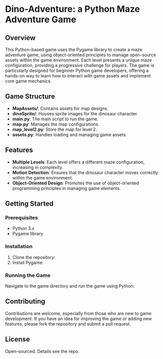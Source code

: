 # Dino-Adventure: a Python Maze Adventure Game

## Overview
This Python-based game uses the Pygame library to create a maze adventure game, using object-oriented principles to manage open-source assets within the game environment. Each level presents a unique maze configuration, providing a progressive challenge for players. The game is particularly designed for beginner Python game developers, offering a hands-on way to learn how to interact with game assets and implement core game mechanics.

## Game Structure
- **MapAssets/**: Contains assets for map designs.
- **dinoSprite/**: Houses sprite images for the dinosaur character.
- **main.py**: The main script to run the game.
- **map.py**: Manages the map configurations.
- **map_level2.py**: Store the map for level 2.
- **assets.py**: Handles loading and managing game assets.

## Features
- **Multiple Levels**: Each level offers a different maze configuration, increasing in complexity.
- **Motion Detection**: Ensures that the dinosaur character moves correctly within the game environment.
- **Object-Oriented Design**: Promotes the use of object-oriented programming principles in managing game elements.

## Getting Started

### Prerequisites
- Python 3.x
- Pygame library

### Installation
1. Clone the repository:
2. Install Pygame:

### Running the Game
Navigate to the game directory and run the game using Python:


## Contributing
Contributions are welcome, especially from those who are new to game development. If you have an idea for improving the game or adding new features, please fork the repository and submit a pull request.

## License
Open-sourced. Details see the repo. 
